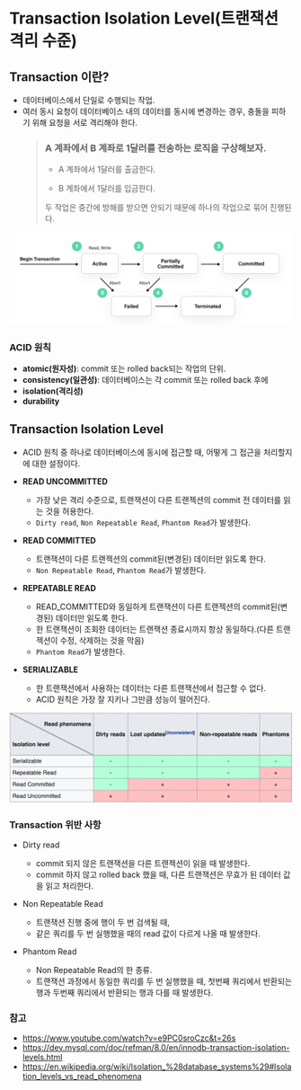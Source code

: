 # Transaction Isolation Level(트랜잭션 격리 수준)

## Transaction 이란?

- 데이터베이스에서 단일로 수행되는 작업.
- 여러 동시 요청이 데이터베이스 내의 데이터를 동시에 변경하는 경우, 충돌을 피하기 위해 요청을 서로 격리해야 한다.
  > ### A 계좌에서 B 계좌로 1달러를 전송하는 로직을 구상해보자.
  >
  > - A 계좌에서 1달러를 출금한다.
  >
  > - B 계좌에서 1달러를 입금한다.
  >
  > 두 작업은 중간에 방해를 받으면 안되기 때문에 하나의 작업으로 묶어 진행된다.

![트랜잭션 동작](./imgs/transaction.png)

### ACID 원칙

- **atomic(원자성)**: commit 또는 rolled back되는 작업의 단위.
- **consistency(일관성)**: 데이터베이스는 각 commit 또는 rolled back 후에
- **isolation(격리성)**
- **durability**

## Transaction Isolation Level

- ACID 원칙 중 하나로 데이터베이스에 동시에 접근할 때, 어떻게 그 접근을 처리할지에 대한 설정이다.

- **READ UNCOMMITTED**

  - 가장 낮은 격리 수준으로, 트랜잭션이 다른 트랜젝션의 commit 전 데이터를 읽는 것을 허용한다.
  - `Dirty read`, `Non Repeatable Read`, `Phantom Read`가 발생한다.

- **READ COMMITTED**

  - 트랜잭션이 다른 트랜젝션의 commit된(변경된) 데이터만 읽도록 한다.
  - `Non Repeatable Read`, `Phantom Read`가 발생한다.

- **REPEATABLE READ**

  - READ_COMMITTED와 동일하게 트랜잭션이 다른 트랜젝션의 commit된(변경된) 데이터만 읽도록 한다.
  - 한 트랜잭션이 조회한 데이터는 트랜잭션 종료시까지 항상 동일하다.(다른 트랜젝션이 수정, 삭제하는 것을 막음)
  - `Phantom Read`가 발생한다.

- **SERIALIZABLE**

  - 한 트랜잭션에서 사용하는 데이터는 다른 트랜잭션에서 접근할 수 없다.
  - ACID 원칙은 가장 잘 지키나 그만큼 성능이 떨어진다.

![til](./imgs/til.png)

### Transaction 위반 사항

- Dirty read

  - commit 되지 않은 트랜잭션을 다른 트랜젝션이 읽을 때 발생한다.
  - commit 하지 않고 rolled back 했을 때, 다른 트랜잭션은 무효가 된 데이터 값을 읽고 처리한다.

- Non Repeatable Read

  - 트랜잭션 진행 중에 행이 두 번 검색될 때,
  - 같은 쿼리를 두 번 실행했을 때의 read 값이 다르게 나올 때 발생한다.

- Phantom Read
  - Non Repeatable Read의 한 종류.
  - 트랜잭션 과정에서 동일한 쿼리를 두 번 실행했을 때, 첫번째 쿼리에서 반환되는 행과 두번째 쿼리에서 반환되는 행과 다를 때 발생한다.

### 참고

- https://www.youtube.com/watch?v=e9PC0sroCzc&t=26s
- https://dev.mysql.com/doc/refman/8.0/en/innodb-transaction-isolation-levels.html
- https://en.wikipedia.org/wiki/Isolation_%28database_systems%29#Isolation_levels_vs_read_phenomena
